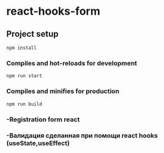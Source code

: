 # react-hooks-form

## Project setup
```
npm install
```

### Compiles and hot-reloads for development
```
npm run start
```

### Compiles and minifies for production
```
npm run build
```

### -Registration form react
### -Валидация сделанная при помощи react hooks (useState,useEffect)
